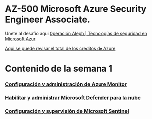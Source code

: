 # AZ-500 Microsoft Azure Security Engineer Associate.

Unete al desafio aqui  [Operación Aleph | Tecnologías de seguridad en Microsoft Azur](https://docs.microsoft.com/es-mx/learn/challenges?id=38b9bb2d-f0e1-4b09-9159-0c5e9353ec85)

[Aqui se puede revisar el total de los creditos de Azure](https://www.microsoftazuresponsorships.com/Balance)

# Contenido de la semana 1

### [Configuración y administración de Azure Monitor]()
### [Habilitar y administrar Microsoft Defender para la nube]()
### [Configuración y supervisión de Microsoft Sentinel]()

